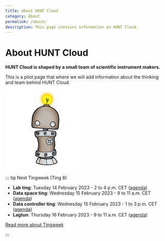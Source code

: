 ```yaml
---
title: About HUNT Cloud
category: About
permalink: /about/
description: This page contains information on HUNT Cloud. 
---
```


# About HUNT Cloud

**HUNT Cloud is shaped by a small team of scientific instrument makers.**

This is a pilot page that where we will add information about the thinking and team behind HUNT Cloud.

![Bot](../images/hunt-cloud_bot_250_3.png)

::: tip Next Tingweek (Ting 8)

- **Lab ting**: Tuesday 14 February 2023 - 2 to 4 p.m. CET ([agenda](https://assets.hdc.ntnu.no/assets/tingweek/hunt-cloud-tingweek8-labting-agenda.pdf))
- **Data space ting**: Wednesday 15 February 2023 - 9 to 11 a.m. CET ([agenda](https://assets.hdc.ntnu.no/assets/tingweek/hunt-cloud-tingweek8-dataspaceting-agenda.pdf))
- **Data controller ting**: Wednesday 15 February 2023 - 1 to 3 p.m. CET ([agenda](https://assets.hdc.ntnu.no/assets/tingweek/hunt-cloud-tingweek8-datacontrollerting-agenda.pdf))
- **Lagtun**: Thursday 16 February 2023 - 9 to 11 a.m. CET ([agenda](https://assets.hdc.ntnu.no/assets/tingweek/hunt-cloud-tingweek8-lagtun-agenda.pdf))

[Read more about Tingweek](/govern-science/tingweek/)

:::

